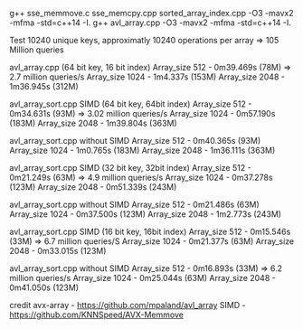 g++ sse_memmove.c  sse_memcpy.cpp sorted_array_index.cpp -O3 -mavx2 -mfma -std=c++14 -I.
g++ avl_array.cpp -O3 -mavx2 -mfma -std=c++14 -I.

Test 10240 unique keys, approximatly 10240 operations per array => 105 Million queries

avl_array.cpp (64 bit key, 16 bit index)
Array_size 512 -  0m39.469s (78M) => 2.7 million queries/s
Array_size 1024 - 1m4.337s (153M)
Array_size 2048 - 1m36.945s (312M)

avl_array_sort.cpp  SIMD (64 bit key, 64bit index)
Array_size 512 -  0m34.631s (93M) => 3.02 million queries/s
Array_size 1024 - 0m57.190s (183M)
Array_size 2048 - 1m39.804s (363M)

avl_array_sort.cpp  without SIMD
Array_size 512 -  0m40.365s (93M)
Array_size 1024 - 1m0.765s (183M)
Array_size 2048 - 1m36.111s (363M)

avl_array_sort.cpp  SIMD (32 bit key, 32bit index)
Array_size 512 -  0m21.249s (63M)  => 4.9 million queries/s
Array_size 1024 - 0m37.278s (123M)
Array_size 2048 - 0m51.339s (243M)

avl_array_sort.cpp  without SIMD
Array_size 512 -  0m21.486s (63M)
Array_size 1024 - 0m37.500s (123M)
Array_size 2048 - 1m2.773s (243M)

avl_array_sort.cpp  SIMD (16 bit key, 16bit index)
Array_size 512 -  0m15.546s (33M) => 6.7 million queries/S
Array_size 1024 -  0m21.377s (63M)
Array_size 2048 - 0m33.015s (123M)

avl_array_sort.cpp  without SIMD
Array_size 512 -  0m16.893s (33M)  => 6.2 million queries/s
Array_size 1024 - 0m25.044s (63M)
Array_size 2048 - 0m41.050s (123M)

credit avx-array - https://github.com/mpaland/avl_array
       SIMD - https://github.com/KNNSpeed/AVX-Memmove
